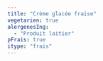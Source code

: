 ```yaml
---
title: "Crème glacée fraise"
vegetarien: true
alergenesIng:
  - "Produit laitier"
pFrais: true
itype: "frais"
---
```

